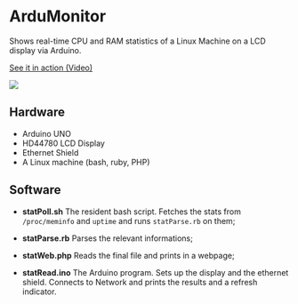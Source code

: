 # ArduMonitor
Shows real-time CPU and RAM statistics of a Linux Machine on a LCD display via Arduino.

[See it in action (Video)](https://gfycat.com/WhiteGrandioseAsianlion)

<img src="http://i.imgur.com/4EwSknUl.jpg?2">

## Hardware
  - Arduino UNO
  - HD44780 LCD Display
  - Ethernet Shield
  - A Linux machine (bash, ruby, PHP)

## Software
  - **statPoll.sh** The resident bash script. Fetches the stats from `/proc/meminfo` and `uptime` and runs `statParse.rb` on them;

  - **statParse.rb** Parses the relevant informations;

  - **statWeb.php** Reads the final file and prints in a webpage;

  - **statRead.ino** The Arduino program. Sets up the display and the ethernet shield. Connects to Network and prints the results and a refresh indicator.
